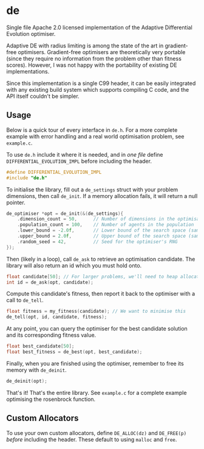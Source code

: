 # de

Single file Apache 2.0 licensed implementation of the Adaptive Differential Evolution optimiser.

Adaptive DE with radius limiting is among the state of the art in gradient-free optimisers. 
Gradient-free optimisers are theoretically very portable (since they require no information
from the problem other than fitness scores). However, I was not happy with the portability of
existing DE implementations.

Since this implementation is a single C99 header, it can be easily integrated with any existing
build system which supports compiling C code, and the API itself couldn't be simpler.

## Usage

Below is a quick tour of every interface in `de.h`. For a more complete example with error handling
and a real world optimisation problem, see `example.c`.

To use `de.h` include it where it is needed, and in _one file_ define `DIFFERENTIAL_EVOLUTION_IMPL`
before including the header.

```c
#define DIFFERENTIAL_EVOLUTION_IMPL
#include "de.h"
```

To initialise the library, fill out a `de_settings` struct with your problem dimensions, then call
`de_init`. If a memory allocation fails, it will return a null pointer.

```c
de_optimiser *opt = de_init(&(de_settings){
    .dimension_count = 50,      // Number of dimensions in the optimisation problem
    .population_count = 100,    // Number of agents in the population
    .lower_bound = -2.0f,       // Lower bound of the search space (same in all dimensions)
    .upper_bound = 2.0f,        // Upper bound of the search space (same in all dimensions)
    .random_seed = 42,          // Seed for the optimiser's RNG
});
```

Then (likely in a loop), call `de_ask` to retrieve an optimisation candidate. The library will also
return an id which you must hold onto.

```c
float candidate[50]; // For larger problems, we'll need to heap allocate this
int id = de_ask(opt, candidate);
```

Compute this candidate's fitness, then report it back to the optimiser with a call to `de_tell`.

```c
float fitness = my_fitness(candidate); // We want to minimise this
de_tell(opt, id, candidate, fitness);
```

At any point, you can query the optimiser for the best candidate solution and its corresponding
fitness value.

```c
float best_candidate[50];
float best_fitness = de_best(opt, best_candidate);
```

Finally, when you are finished using the optimiser, remember to free its memory with `de_deinit`.

```c
de_deinit(opt);
```

That's it! That's the entire library. See `example.c` for a complete example optimising the
rosenbrock function.


## Custom Allocators

To use your own custom allocators, define `DE_ALLOC(dz)` and `DE_FREE(p)` _before_ including the 
header. These default to using `malloc` and `free`.